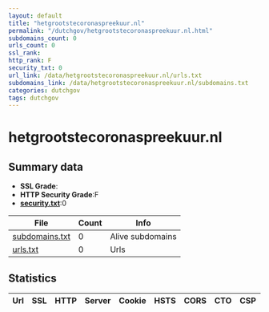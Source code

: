 ```yaml
---
layout: default
title: "hetgrootstecoronaspreekuur.nl"
permalink: "/dutchgov/hetgrootstecoronaspreekuur.nl.html"
subdomains_count: 0
urls_count: 0
ssl_rank: 
http_rank: F
security_txt: 0
url_link: /data/hetgrootstecoronaspreekuur.nl/urls.txt
subdomains_link: /data/hetgrootstecoronaspreekuur.nl/subdomains.txt
categories: dutchgov
tags: dutchgov
---
```



# hetgrootstecoronaspreekuur.nl
## Summary data


 - **SSL Grade**:
 - **HTTP Security Grade**:F
 - **[security.txt](https://www.digitaleoverheid.nl/nieuws/standaard-security-txt-nu-verplicht-voor-overheid/)**:0


| File       | Count | Info |
|------------|-------|------|
|[subdomains.txt](/DutchGovScope/data/hetgrootstecoronaspreekuur.nl/subdomains.txt)|0|Alive subdomains|
|[urls.txt](/DutchGovScope/data/hetgrootstecoronaspreekuur.nl/urls.txt)|0|Urls|


## Statistics


| Url | SSL | HTTP | Server | Cookie | HSTS | CORS | CTO | CSP | XFO | XXP | RP |FP| Tech |Title |
|--------|-------|-------|------|------|------|------|------|------|------|------|------|------|------|------|


